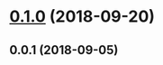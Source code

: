 <a name="0.1.0"></a>
# [0.1.0](https://github.com/arablocks/farming-protocol-buffers/compare/0.0.1...0.1.0) (2018-09-20)



<a name="0.0.1"></a>
## 0.0.1 (2018-09-05)



